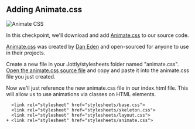 ## Adding Animate.css

![Animate CSS](https://bloc-books.s3.amazonaws.com/jottly/19-animate.png)

In this checkpoint, we'll download and add [Animate.css](http://daneden.github.io/animate.css/) to our source code.

[Animate.css](https://raw.github.com/daneden/animate.css/master/animate.css) was created by [Dan Eden](http://daneden.me/) and open-sourced for anyone to use in their projects.

Create a new file in your Jottly/stylesheets folder named "animate.css". [Open the animate.css source file](https://raw.github.com/daneden/animate.css/master/animate.css) and copy and paste it into the animate.css file you just created.

Now we'll just reference the new animate.css file in our index.html file. This will allow us to use animations via classes on HTML elements.

```html(index.html)
  <link rel="stylesheet" href="stylesheets/base.css">
  <link rel="stylesheet" href="stylesheets/skeleton.css">
  <link rel="stylesheet" href="stylesheets/layout.css">
+ <link rel="stylesheet" href="stylesheets/animate.css">
```